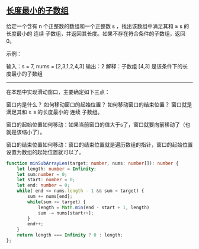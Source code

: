 ## [长度最小的子数组](https://leetcode.com/problems/minimum-size-subarray-sum/)

给定一个含有 n 个正整数的数组和一个正整数 s ，找出该数组中满足其和 ≥ s 的长度最小的 连续 子数组，并返回其长度。如果不存在符合条件的子数组，返回 0。

示例：

输入：s = 7, nums = [2,3,1,2,4,3] 输出：2 解释：子数组 [4,3] 是该条件下的长度最小的子数组

---

在本题中实现滑动窗口，主要确定如下三点：

窗口内是什么？
如何移动窗口的起始位置？
如何移动窗口的结束位置？
窗口就是 满足其和 ≥ s 的长度最小的 连续 子数组。

窗口的起始位置如何移动：如果当前窗口的值大于s了，窗口就要向前移动了（也就是该缩小了）。

窗口的结束位置如何移动：窗口的结束位置就是遍历数组的指针，窗口的起始位置设置为数组的起始位置就可以了。
```ts
function minSubArrayLen(target: number, nums: number[]): number {
    let length: number = Infinity;
    let sum:number = 0;
    let start: number = 0;
    let end: number = 0;
    while( end <= nums.length - 1 && sum < target) {
        sum += nums[end];
        while(sum >= target) {
            length = Math.min(end - start + 1, length)
            sum -= nums[start++];  
        }
        end++;
    }
    return length === Infinity ? 0 : length;
};
```